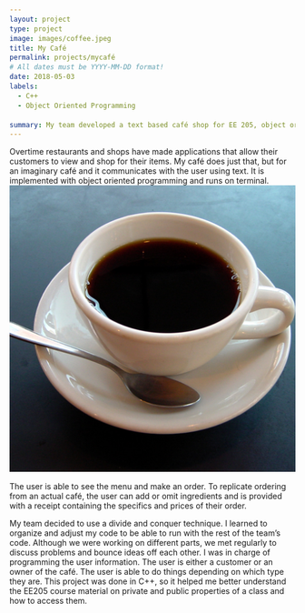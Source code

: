 ```yaml
---
layout: project
type: project
image: images/coffee.jpeg
title: My Café
permalink: projects/mycafé
# All dates must be YYYY-MM-DD format!
date: 2018-05-03
labels:
  - C++
  - Object Oriented Programming

summary: My team developed a text based café shop for EE 205, object oriented programming.
---
```


Overtime restaurants and shops have made applications that allow their customers to view and shop for their items. My café does just that, but for an imaginary café and it communicates with the user using text. It is implemented with object oriented programming and runs on terminal.
<img class="ui medium right floated rounded image" src="../images/coffee.jpeg">  

The user is able to see the menu and make an order. To replicate ordering from an actual café, the user can add or omit ingredients and is provided with a receipt containing the specifics and prices of their order.

My team decided to use a divide and conquer technique. I learned to organize and adjust my code to be able to run with the rest of the team’s code. Although we were working on different parts, we met regularly to discuss problems and bounce ideas off each other. I was in charge of programming the user information. The user is either a customer or an owner of the café. The user is able to do things depending on which type they are. This project was done in C++, so it helped me better understand the EE205 course material on private and public properties of a class and how to access them.
